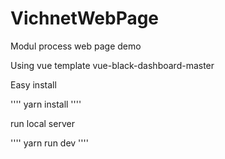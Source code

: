 # VichnetWebPage
Modul process web page demo

Using vue template vue-black-dashboard-master

Easy install

''''
yarn install
''''

run local server

''''
yarn run dev
''''
